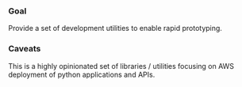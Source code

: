 ### Goal

Provide a set of development utilities to enable rapid prototyping.

### Caveats

This is a highly opinionated set of libraries / utilities focusing on AWS deployment of python applications and APIs.
